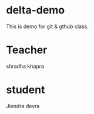 # delta-demo
This is demo for git &amp; gthub class.

# Teacher
shradha khapra

# student
Jiendra devra